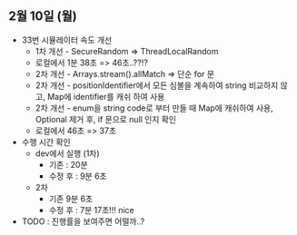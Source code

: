 
## 2월 10일 (월)

- 33번 시뮬레이터 속도 개선
	- 1차 개선 - SecureRandom => ThreadLocalRandom
	- 로컬에서 1분 38초 => 46초..??!?
	- 2차 개선 - Arrays.stream().allMatch => 단순 for 문
	- 2차 개선 - positionIdentifier에서 모든 심볼을 계속하여 string 비교하지 않고, Map에 identifier를 캐쉬 하여 사용
	- 2차 개선 - enum을 string code로 부터 만들 때 Map에 캐쉬하여 사용, Optional 제거 후, if 문으로 null 인지 확인
	- 로컬에서 46초 => 37초
- 수행 시간 확인
	- dev에서 실행 (1차)
		- 기존 : 20분
		- 수정 후 : 9분 6초
	- 2차
		- 기존 9분 6초
		- 수정 후 :  7분 17초!!! nice
- TODO : 진행률을 보여주면 어떨까..?